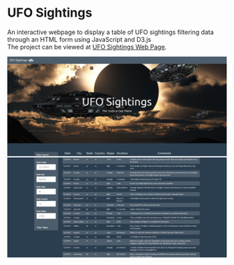 # UFO Sightings
An interactive webpage to display a table of UFO sightings filtering data through an HTML form using JavaScript and D3.js </br>
The project can be viewed at [UFO Sightings Web Page](http://ahmedgurbuz.github.io/UFO_Sightings "UFO Sightings Web Page").

<img src="static/images/ufo_01.JPG">
<img src="static/images/ufo_02.JPG">